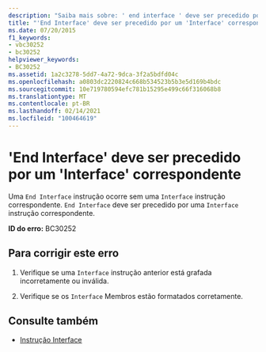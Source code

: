 ```yaml
---
description: "Saiba mais sobre: ' end interface ' deve ser precedido por ' interface ' correspondente"
title: "'End Interface' deve ser precedido por um 'Interface' correspondente"
ms.date: 07/20/2015
f1_keywords:
- vbc30252
- bc30252
helpviewer_keywords:
- BC30252
ms.assetid: 1a2c3278-5dd7-4a72-9dca-3f2a5bdfd04c
ms.openlocfilehash: a0803dc2220824c668b534523b5b3e5d169b4bdc
ms.sourcegitcommit: 10e719780594efc781b15295e499c66f316068b8
ms.translationtype: MT
ms.contentlocale: pt-BR
ms.lasthandoff: 02/14/2021
ms.locfileid: "100464619"
---
```

# <a name="end-interface-must-be-preceded-by-a-matching-interface"></a>'End Interface' deve ser precedido por um 'Interface' correspondente

Uma `End Interface` instrução ocorre sem uma `Interface` instrução correspondente. `End Interface` deve ser precedido por uma `Interface` instrução correspondente.  
  
 **ID do erro:** BC30252  
  
## <a name="to-correct-this-error"></a>Para corrigir este erro  
  
1. Verifique se uma `Interface` instrução anterior está grafada incorretamente ou inválida.  
  
2. Verifique se os `Interface` Membros estão formatados corretamente.  
  
## <a name="see-also"></a>Consulte também

- [Instrução Interface](../language-reference/statements/interface-statement.md)
